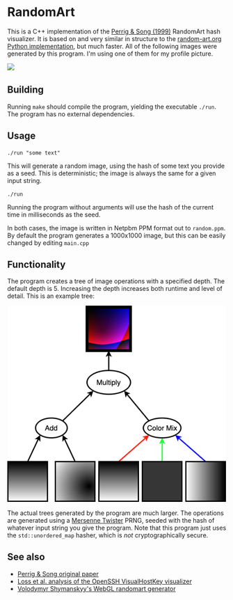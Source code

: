 # RandomArt

This is a C++ implementation of the [Perrig & Song (1999)](https://people.eecs.berkeley.edu/~dawnsong/papers/randomart.pdf) RandomArt hash visualizer. It is based on and very similar in structure to the [random-art.org Python implementation](http://www.random-art.org/about/), but much faster.
All of the following images were generated by this program. I'm using one of them for my profile picture.

![](collage.png)

## Building

Running `make` should compile the program, yielding the executable `./run`. The program has no external dependencies.

## Usage

```
./run "some text"
```

This will generate a random image, using the hash of some text you provide as a seed. This is deterministic; the image is always the same for a given input string.

```
./run
```

Running the program without arguments will use the hash of the current time in milliseconds as the seed.

In both cases, the image is written in Netpbm PPM format out to `random.ppm`. By default the program generates a 1000x1000 image, but this can be easily changed by editing `main.cpp`

## Functionality

The program creates a tree of image operations with a specified depth. The default depth is 5. Increasing the depth increases both runtime and level of detail. This is an example tree:

![](example.png)

The actual trees generated by the program are much larger. The operations are generated using a [Mersenne Twister](https://en.wikipedia.org/wiki/Mersenne_Twister) PRNG, seeded with the hash of whatever input string you give the program. Note that this program just uses the `std::unordered_map` hasher, which is *not* cryptographically secure. 

## See also
- [Perrig & Song original paper](https://people.eecs.berkeley.edu/~dawnsong/papers/randomart.pdf)
- [Loss et al. analysis of the OpenSSH VisualHostKey visualizer](http://www.dirk-loss.de/sshvis/drunken_bishop.pdf)
- [Volodymyr Shymanskyy's WebGL randomart generator](https://github.com/vshymanskyy/randomart)
